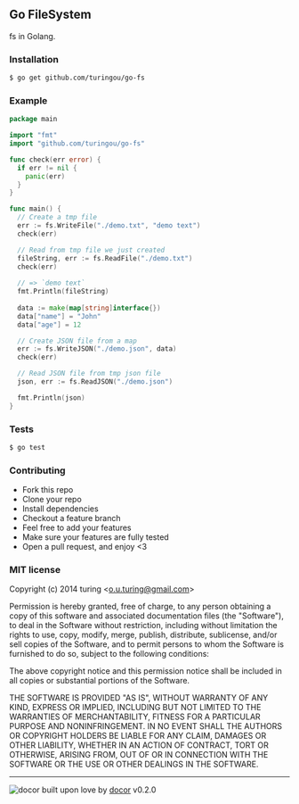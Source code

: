 ## Go FileSystem

fs in Golang.

### Installation
```bash
$ go get github.com/turingou/go-fs
```

### Example
```go
package main

import "fmt"
import "github.com/turingou/go-fs"

func check(err error) {
  if err != nil {
    panic(err)
  }
}

func main() {
  // Create a tmp file
  err := fs.WriteFile("./demo.txt", "demo text")
  check(err)

  // Read from tmp file we just created
  fileString, err := fs.ReadFile("./demo.txt")
  check(err)
  
  // => `demo text`
  fmt.Println(fileString) 
  
  data := make(map[string]interface{})
  data["name"] = "John"
  data["age"] = 12

  // Create JSON file from a map
  err := fs.WriteJSON("./demo.json", data)
  check(err)

  // Read JSON file from tmp json file
  json, err := fs.ReadJSON("./demo.json")

  fmt.Println(json)
}
```

### Tests

```bash
$ go test
```

### Contributing
- Fork this repo
- Clone your repo
- Install dependencies
- Checkout a feature branch
- Feel free to add your features
- Make sure your features are fully tested
- Open a pull request, and enjoy <3

### MIT license
Copyright (c) 2014 turing &lt;o.u.turing@gmail.com&gt;

Permission is hereby granted, free of charge, to any person obtaining a copy
of this software and associated documentation files (the &quot;Software&quot;), to deal
in the Software without restriction, including without limitation the rights
to use, copy, modify, merge, publish, distribute, sublicense, and/or sell
copies of the Software, and to permit persons to whom the Software is
furnished to do so, subject to the following conditions:

The above copyright notice and this permission notice shall be included in
all copies or substantial portions of the Software.

THE SOFTWARE IS PROVIDED &quot;AS IS&quot;, WITHOUT WARRANTY OF ANY KIND, EXPRESS OR
IMPLIED, INCLUDING BUT NOT LIMITED TO THE WARRANTIES OF MERCHANTABILITY,
FITNESS FOR A PARTICULAR PURPOSE AND NONINFRINGEMENT. IN NO EVENT SHALL THE
AUTHORS OR COPYRIGHT HOLDERS BE LIABLE FOR ANY CLAIM, DAMAGES OR OTHER
LIABILITY, WHETHER IN AN ACTION OF CONTRACT, TORT OR OTHERWISE, ARISING FROM,
OUT OF OR IN CONNECTION WITH THE SOFTWARE OR THE USE OR OTHER DEALINGS IN
THE SOFTWARE.

---
![docor](https://raw.githubusercontent.com/turingou/docor/master/docor.png)
built upon love by [docor](https://github.com/turingou/docor.git) v0.2.0

